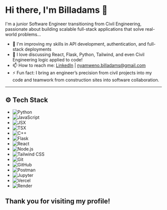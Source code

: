 # Hi there, I'm Billadams 👋

I'm a junior Software Engineer transitioning from Civil Engineering, passionate about building scalable full-stack applications that solve real-world problems...

- 🌱 I'm improving my skills in API development, authentication, and full-stack deployments
- 💬 I love discussing React, Flask, Python, Tailwind, and even Civil Engineering logic applied to code!
- 📫 How to reach me: [LinkedIn](https://linkedin.com/in/billadams-nyamweno) | nyamweno.billadams@gmail.com
- ⚡ Fun fact: I bring an engineer’s precision from civil projects into my code and teamwork from construction sites into software collaboration.

---

## ⚙️ Tech Stack

- ![Python](https://img.shields.io/badge/Python-3776AB?style=flat&logo=python&logoColor=white)
- ![JavaScript](https://img.shields.io/badge/JavaScript-F7DF1E?style=flat&logo=javascript&logoColor=black)
- ![JSX](https://img.shields.io/badge/JSX-61DAFB?style=flat&logo=react&logoColor=black)
- ![TSX](https://img.shields.io/badge/TSX-3178C6?style=flat&logo=typescript&logoColor=white)
- ![C++](https://img.shields.io/badge/C++-00599C?style=flat&logo=c%2B%2B&logoColor=white)
- ![Flask](https://img.shields.io/badge/Flask-000000?style=flat&logo=flask&logoColor=white)
- ![React](https://img.shields.io/badge/React-61DAFB?style=flat&logo=react&logoColor=black)
- ![Node.js](https://img.shields.io/badge/Node.js-339933?style=flat&logo=nodedotjs&logoColor=white)
- ![Tailwind CSS](https://img.shields.io/badge/Tailwind_CSS-06B6D4?style=flat&logo=tailwind-css&logoColor=white)
- ![Git](https://img.shields.io/badge/Git-F05032?style=flat&logo=git&logoColor=white)
- ![GitHub](https://img.shields.io/badge/GitHub-181717?style=flat&logo=github&logoColor=white)
- ![Postman](https://img.shields.io/badge/Postman-FF6C37?style=flat&logo=postman&logoColor=white)
- ![Jupyter](https://img.shields.io/badge/Jupyter-F37626?style=flat&logo=jupyter&logoColor=white)
- ![Vercel](https://img.shields.io/badge/Vercel-000000?style=flat&logo=vercel&logoColor=white)
- ![Render](https://img.shields.io/badge/Render-46E3B7?style=flat&logo=render&logoColor=white)

## Thank you for visiting my profile!




